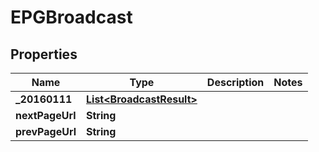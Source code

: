 
# EPGBroadcast

## Properties
Name | Type | Description | Notes
------------ | ------------- | ------------- | -------------
**_20160111** | [**List&lt;BroadcastResult&gt;**](BroadcastResult.md) |  | 
**nextPageUrl** | **String** |  | 
**prevPageUrl** | **String** |  | 



